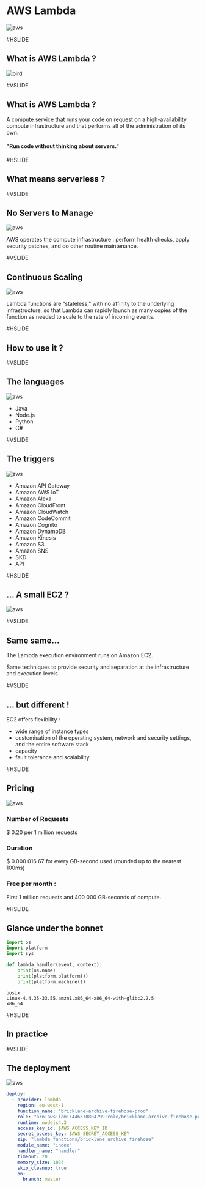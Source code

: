 # AWS Lambda

![aws](assets/img/aws-lambda.jpg)


#HSLIDE
## What is AWS Lambda ?

![bird](assets/img/its-a-bird.png)

#VSLIDE

## What is AWS Lambda ?

A compute service that runs your code on request on a high-availability compute infrastructure and that performs all of the administration of its own.

#### "Run code without thinking about servers."

#HSLIDE
## What means serverless ?

#VSLIDE
## No Servers to Manage
![aws](assets/img/no-servers.png)

AWS operates the compute infrastructure : perform health checks, apply security patches, and do other routine maintenance.

#VSLIDE
## Continuous Scaling
![aws](assets/img/continous-scaling.png)

Lambda functions are “stateless,” with no affinity to the underlying infrastructure, so that Lambda can rapidly launch as many copies of the function as needed to scale to the rate of incoming events.


#HSLIDE
## How to use it ?

#VSLIDE
## The languages
![aws](assets/img/code.png)

- Java
- Node.js
- Python
- C#

#VSLIDE
## The triggers
![aws](assets/img/100x100_benefit_ingergration.png)

- Amazon API Gateway
- Amazon AWS IoT
- Amazon Alexa
- Amazon CloudFront
- Amazon CloudWatch
- Amazon CodeCommit
- Amazon Cognito
- Amazon DynamoDB
- Amazon Kinesis
- Amazon S3
- Amazon SNS
- SKD
- API


#HSLIDE
## ... A small EC2 ?  

![aws](assets/img/AWS_vs.png)

#VSLIDE
## Same same...

The Lambda execution environment runs on Amazon EC2.

Same techniques to provide security and separation at the infrastructure and execution levels.

#VSLIDE
## ... but different !
EC2 offers flexibility :
  - wide range of instance types
  - customisation of the operating system, network and security settings, and the entire software stack
  - capacity
  - fault tolerance and scalability

#HSLIDE
## Pricing
![aws](assets/img/pricing.png)

### Number of Requests
$ 0.20 per 1 million requests

### Duration
$ 0.000 016 67 for every GB-second used (rounded up to the nearest 100ms)

### Free per month :
First 1 million requests and 400 000 GB-seconds of compute.

#HSLIDE
## Glance under the bonnet
```python
import os
import platform
import sys

def lambda_handler(event, context):
    print(os.name)
    print(platform.platform())
    print(platform.machine())
```
```
posix
Linux-4.4.35-33.55.amzn1.x86_64-x86_64-with-glibc2.2.5
x86_64
```


#HSLIDE
## In practice

#VSLIDE
## The deployment
![aws](assets/img/travis-ci-icon.png)

```yml
deploy:
  - provider: lambda
    region: eu-west-1
    function_name: "bricklane-archive-firehose-prod"
    role: "arn:aws:iam::446570804799:role/bricklane-archive-firehose-prod-role"
    runtime: nodejs4.3
    access_key_id: $AWS_ACCESS_KEY_ID
    secret_access_key: $AWS_SECRET_ACCESS_KEY
    zip: "lambda_functions/bricklane_archive_firehose"
    module_name: "index"
    handler_name: "handler"
    timeout: 20
    memory_size: 1024
    skip_cleanup: true
    on:
      branch: master

```
